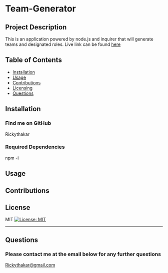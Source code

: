 # Team-Generator

  ## Project Description
  This is an application powered by node.js and inquirer that will generate teams and designated roles.
  Live link can be found [here]()
  ## Table of Contents
  * [Installation](#installation)
  * [Usage](#usage)
  * [Contributions](#contributions) 
  * [Licensing](#licensing)
  * [Questions](#questions)
  
  ## Installation
  ### Find me on GitHub
  Rickythakar


  ### Required Dependencies
  npm -i

  ## Usage
  

  ## Contributions
  

  ## License
  MIT
  [![License: MIT](https://img.shields.io/badge/License-MIT-yellow.svg)](https://opensource.org/licenses/MIT)

  ---
  ## Questions
  ### Please contact me at the email below for any further questions
  Rickythakar@gmail.com